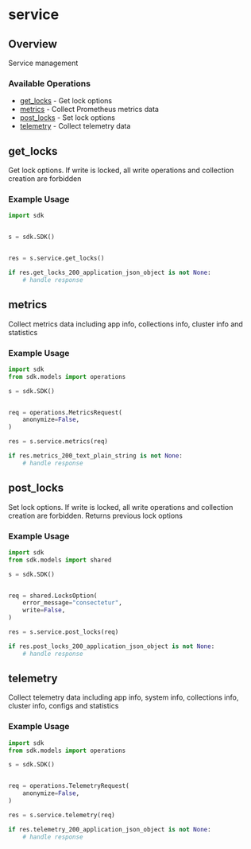 # service

## Overview

Service management

### Available Operations

* [get_locks](#get_locks) - Get lock options
* [metrics](#metrics) - Collect Prometheus metrics data
* [post_locks](#post_locks) - Set lock options
* [telemetry](#telemetry) - Collect telemetry data

## get_locks

Get lock options. If write is locked, all write operations and collection creation are forbidden

### Example Usage

```python
import sdk


s = sdk.SDK()


res = s.service.get_locks()

if res.get_locks_200_application_json_object is not None:
    # handle response
```

## metrics

Collect metrics data including app info, collections info, cluster info and statistics

### Example Usage

```python
import sdk
from sdk.models import operations

s = sdk.SDK()


req = operations.MetricsRequest(
    anonymize=False,
)

res = s.service.metrics(req)

if res.metrics_200_text_plain_string is not None:
    # handle response
```

## post_locks

Set lock options. If write is locked, all write operations and collection creation are forbidden. Returns previous lock options

### Example Usage

```python
import sdk
from sdk.models import shared

s = sdk.SDK()


req = shared.LocksOption(
    error_message="consectetur",
    write=False,
)

res = s.service.post_locks(req)

if res.post_locks_200_application_json_object is not None:
    # handle response
```

## telemetry

Collect telemetry data including app info, system info, collections info, cluster info, configs and statistics

### Example Usage

```python
import sdk
from sdk.models import operations

s = sdk.SDK()


req = operations.TelemetryRequest(
    anonymize=False,
)

res = s.service.telemetry(req)

if res.telemetry_200_application_json_object is not None:
    # handle response
```

